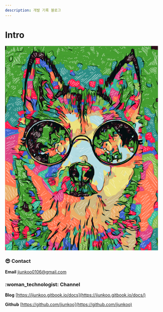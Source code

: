 ```yaml
---
description: 개발 기록 블로그
---
```


# Intro

![](</_assets/my-profile-picture.png>)

### :sunglasses: Contact

&#x20; **Email** [jiunkoo0106@gmail.com](mailto:jiunkoo0106@gmail.com)

### :woman\_technologist: Channel&#x20;

**Blog** [https://jiunkoo.gitbook.io/docs](https://jiunkoo.gitbook.io/docs/)

**Github** [https://github.com/jiunkoo](https://github.com/jiunkoo)
